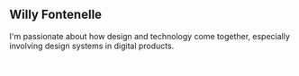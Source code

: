 ## Willy Fontenelle
I'm passionate about how design and technology come together, especially involving design systems in digital products.

<a target="_blank" href="https://www.linkedin.com/in/willyfontenelle/" class="Header__LinkNav-sc-1sh0m4a-3 etYNcB"><svg width="18" height="18" fill="none" xmlns="http://www.w3.org/2000/svg"><path d="M10 18H6V6h4v2a4.618 4.618 0 0 1 3.525-1.763A4.5 4.5 0 0 1 18 10.75V18h-4v-6.75a2.265 2.265 0 0 0-2.247-1.944A1.815 1.815 0 0 0 10 11.25V18Zm-6 0H0V6h4v12ZM2 4a2 2 0 1 1 0-4 2 2 0 0 1 0 4Z" fill="#fff"></path></svg></a>
